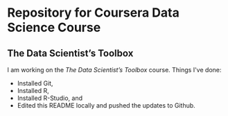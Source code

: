 # Repository for Coursera Data Science Course

## The Data Scientist’s Toolbox
I am working on the *The Data Scientist’s Toolbox* course. Things I've done:
* Installed Git,
* Installed R,
* Installed R-Studio, and
* Edited this README locally and pushed the updates to Github.
